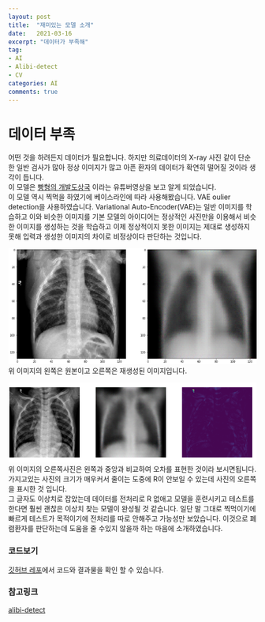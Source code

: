 ```yaml
---
layout: post
title:  "재미있는 모델 소개"
date:   2021-03-16
excerpt: "데이터가 부족해"
tag:
- AI
- Alibi-detect
- CV
categories: AI
comments: true
---
```

# 데이터 부족
어떤 것을 하려든지 데이터가 필요합니다. 하지만 의료데이터의 X-ray 사진 같이 단순한 일반 검사가 많아 정상 이미지가 많고 아픈 환자의 데이터가 확연히 떨어질 것이라 생각이 듭니다.  
이 모델은 [빵형의 개발도상국](https://www.youtube.com/watch?v=RJ4oB6MWTsA&t=1013s)
이라는 유튜버영상을 보고 알게 되었습니다.   
이 모델 역시 찍먹을 하였기에 베이스라인에 따라 사용해봤습니다. VAE oulier detection을 사용하였습니다. Variational Auto-Encoder(VAE)는 일반 이미지를 학습하고 이와 비슷한 이미지를 
기본 모델의 아이디어는 정상적인 사진만을 이용해서 비슷한 이미지를 생성하는 것을 학습하고 이제 정상적이지 못한 이미지는 제대로 생성하지 못해 입력과 생성한 이미지의 차이로 비정상이다 판단하는 것입니다.  

![](https://raw.githubusercontent.com/HSC-1/HSC-1.github.io/main/_posts/image/Lug.png)
위 이미지의 왼쪽은 원본이고 오른쪽은 재생성된 이미지입니다. 

![](https://raw.githubusercontent.com/HSC-1/HSC-1.github.io/main/_posts/image/Lug2.png)
위 이미지의 오른쪽사진은 왼쪽과 중앙과 비교하여 오차를 표현한 것이라 보시면됩니다. 가지고있는 사진의 크기가 매우커서 줄이는 도중에 R이 안보일 수 있는데 사진의 오른쪽을 표시한 것 입니다.   
그 글자도 이상치로 잡았는데 데이터를 전처리로 R 없애고 모델을 훈련시키고 테스트를 한다면 훨씬 괜찮은 이상치 찾는 모델이 완성될 것 같습니다. 일단 말 그대로 찍먹이기에 빠르게 테스트가 목적이기에 전처리를 따로 안해주고 가능성만 보았습니다. 이것으로 폐렴환자를 판단하는데 도움을 줄 수있지 않을까 하는 마음에 소개하였습니다.  
### 코드보기
[깃허브 레포](https://github.com/HSC-1/aiffel_achieve/blob/master/(E10)segmentation.ipynb)에서 코드와 결과물을 확인 할 수 있습니다. 

### 참고링크
[alibi-detect](https://docs.seldon.io/projects/alibi-detect/en/stable/)